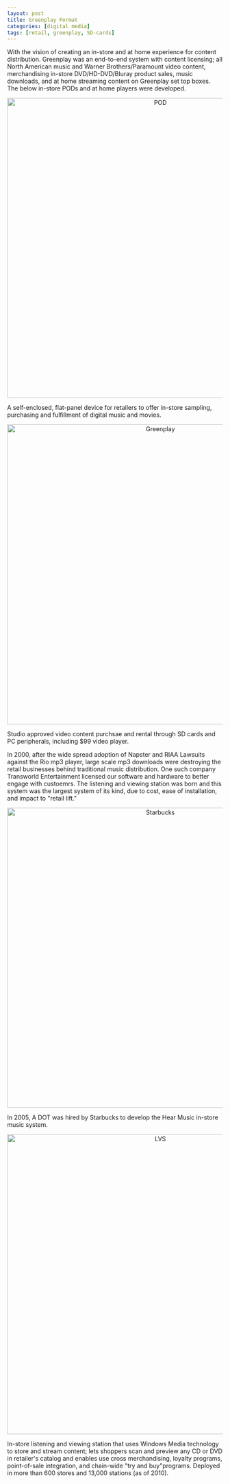 ```yaml
---
layout: post
title: Greenplay Format
categories: [digital media]
tags: [retail, greenplay, SD-cards]
---
```


With the vision of creating an in-store and at home experience for content distribution. Greenplay was an end-to-end system with content licensing; all North American music and Warner Brothers/Paramount video content, merchandising in-store DVD/HD-DVD/Bluray product sales, music downloads, and at home streaming content on Greenplay set top boxes. The below in-store PODs and at home players were developed. 

<div style="text-align: center"><img src="{{ site.baseurl }}/images/pod.png" alt="POD" style="width: 700px;"/></div>

A self-enclosed, flat-panel device for retailers to offer in-store sampling, purchasing and fulfillment of digital music and movies.

<div style="text-align: center"><img src="{{ site.baseurl }}/images/greenplay.png" alt="Greenplay" style="width: 700px;"/></div>

Studio approved video content purchsae and rental through SD cards and PC peripherals, including $99 video player. 

In 2000, after the wide spread adoption of Napster and RIAA Lawsuits against the Rio mp3 player, large scale mp3 downloads were destroying the retail businesses behind traditional music distribution.  One such company Transworld Entertainment licensed our software and hardware to better engage with custoemrs. The listening and viewing station was born and this system was the largest system of its kind, due to cost, ease of installation, and impact to "retail lift." 

<div style="text-align: center"><img src="{{ site.baseurl }}/images/starbucks.png" alt="Starbucks" style="width: 700px;"/></div>

In 2005, A DOT was hired by Starbucks to develop the Hear Music in-store music system.

<div style="text-align: center"><img src="{{ site.baseurl }}/images/lvs.png" alt="LVS" style="width: 700px;"/></div>

In-store listening and viewing station that uses Windows Media technology to store and stream content; lets shoppers scan and preview any CD or DVD in retailer's catalog and enables use cross merchandising, loyalty programs, point-of-sale integration, and chain-wide "try and buy"programs. Deployed in more than 600 stores and 13,000 stations (as of 2010).